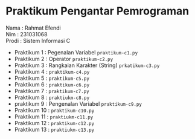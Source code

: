 # Praktikum Pengantar Pemrograman
<div> Nama : Rahmat Efendi </div>
<div> Nim : 231031068 </div>
<div> Prodi : Sistem Informasi C </div>

* Praktikum 1 : Pegenalan Variabel `praktikum-c1.py`
* Praktikum 2 : Operator `praktikum-c2.py`
* Praktikum 3 : Rangkaian Karakter (String) `prkatikum-c3.py`
* Praktikum 4 : `praktikum-c4.py` 
* Praktikum 5 : `praktikum-c5.py`
* Praktikum 6 : `praktikum-c6.py`
* Praktikum 7 : `praktikum-c7.py`
* Praktikum 8 : `praktiukm-c8.py`
* praktikum 9 : Pengenalan Variabel `praktikum-c9.py`
* Praktikum 10 : `praktikum-c10.py`
* Praktikum 11 : `praktiukm-c11.py`
* Praktikum 12 : `praktikum-c12.py`
* Praktikum 13 : `praktiukm-c13.py`
